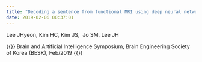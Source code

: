 ```yaml
---
title: "Decoding a sentence from functional MRI using deep neural network"
date: 2019-02-06 00:37:01
---
```


Lee JHyeon, Kim HC, Kim JS,  Jo SM, Lee JH

{{<format bright-green>}}
Brain and Artificial Intelligence Symposium, Brain Engineering Society of Korea (BESK), Feb/2019
{{</format>}}
